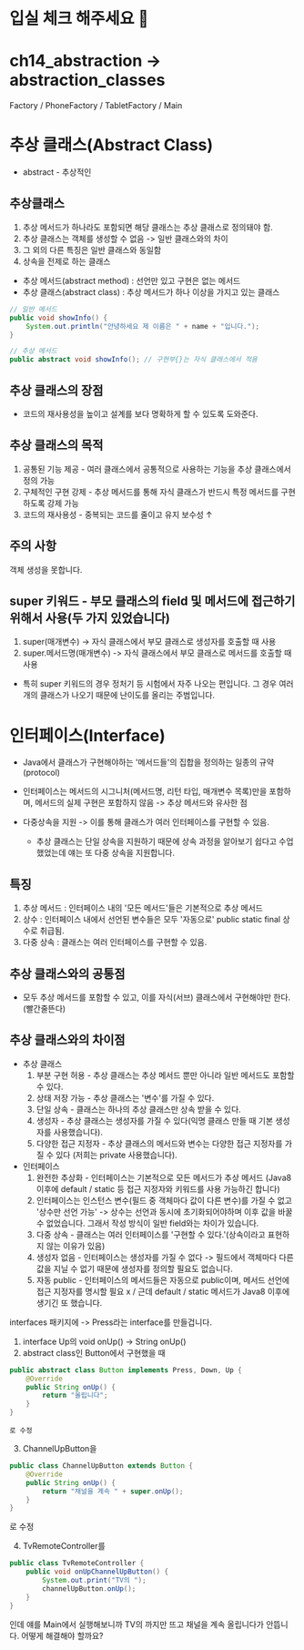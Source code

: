 # 입실 체크 해주세요 🎉

# ch14_abstraction -> abstraction_classes
Factory / PhoneFactory / TabletFactory / Main

# 추상 클래스(Abstract Class)
- abstract - 추상적인

## 추상클래스
1. 추상 메서드가 하나라도 포함되면 해당 클래스는 추상 클래스로 정의돼야 함.
2. 추상 클래스는 객체를 생성할 수 없음 -> 일반 클래스와의 차이
3. 그 외의 다른 특징은 일반 클래스와 동일함
4. 상속을 전제로 하는 클래스

- 추상 메서드(abstract method) : 선언만 있고 구현은 없는 메서드
- 추상 클래스(abstract class) : 추상 메서드가 하나 이상을 가지고 있는 클래스

```java
// 일반 메서드
public void showInfo() {
    System.out.println("안녕하세요 제 이름은 " + name + "입니다.");
}

// 추상 메서드
public abstract void showInfo(); // 구현부{}는 자식 클래스에서 적용
```
## 추상 클래스의 장점
- 코드의 재사용성을 높이고 설계를 보다 명확하게 할 수 있도록 도와준다.

## 추상 클래스의 목적
1. 공통된 기능 제공 - 여러 클래스에서 공통적으로 사용하는 기능을 추상 클래스에서 정의 가능
2. 구체적인 구현 강제 - 추상 메서드를 통해 자식 클래스가 반드시 특정 메서드를 구현하도록 강제 가능
3. 코드의 재사용성 - 중복되는 코드를 줄이고 유지 보수성 ↑

## 주의 사항
객체 생성을 못합니다.

## super 키워드 - 부모 클래스의 field 및 메서드에 접근하기 위해서 사용(두 가지 있었습니다)

1. super(매개변수) -> 자식 클래스에서 부모 클래스로 생성자를 호출할 때 사용
2. super.메서드명(매개변수) -> 자식 클래스에서 부모 클래스로 메서드를 호출할 때 사용

- 특히 super 키워드의 경우 정처기 등 시험에서 자주 나오는 편입니다. 그 경우 여러 개의 클래스가
나오기 때문에 난이도를 올리는 주범입니다.

# 인터페이스(Interface)
- Java에서 클래스가 구현해야하는 '메서드들'의 집합을 정의하는 일종의 규약(protocol)
- 인터페이스는 메서드의 시그니처(메서드명, 리턴 타입, 매개변수 목록)만을 포함하며, 메서드의
  실제 구현은 포함하지 않음 -> 추상 메서드와 유사한 점

- 다중상속을 지원 -> 이를 통해 클래스가 여러 인터페이스를 구현할 수 있음.
  - 추상 클래스는 단일 상속을 지원하기 때문에 상속 과정을 알아보기 쉽다고 수업했었는데 얘는 또
  다중 상속을 지원합니다.

## 특징
1. 추상 메서드 : 인터페이스 내의 '모든 메서드'들은 기본적으로 추상 메서드
2. 상수 : 인터페이스 내에서 선언된 변수들은 모두 '자동으로' public static final 상수로 취급됨.
3. 다중 상속 : 클래스는 여러 인터페이스를 구현할 수 있음.

## 추상 클래스와의 공통점
- 모두 추상 메서드를 포함할 수 있고, 이를 자식(서브) 클래스에서 구현해야만 한다.(빨간줄뜬다)

## 추상 클래스와의 차이점
- 추상 클래스
  1. 부분 구현 허용 - 추상 클래스는 추상 메서드 뿐만 아니라 일반 메서드도 포함할 수 있다.
  2. 상태 저장 가능 - 추상 클래스는 '변수'를 가질 수 있다.
  3. 단일 상속 - 클래스는 하나의 추상 클래스만 상속 받을 수 있다.
  4. 생성자 - 추상 클래스는 생성자를 가질 수 있다(익명 클래스 만들 때 기본 생성자를 사용했습니다).
  5. 다양한 접근 지정자 - 추상 클래스의 메서드와 변수는 다양한 접근 지정자를 가질 수 있다
     (저희는 private 사용했습니다).
- 인터페이스
  1. 완전한 추상화 - 인터페이스는 기본적으로 모든 메서드가 추상 메서드
      (Java8 이후에 default / static 등 접근 지정자와 키워드를 사용 가능하긴 합니다)
  2. 인터페이스는 인스턴스 변수(필드 중 객체마다 값이 다른 변수)를 가질 수 없고 '상수만 선언 가능'
    -> 상수는 선언과 동시에 초기화되어야하며 이후 값을 바꿀 수 없었습니다. 그래서 작성 방식이
     일반 field와는 차이가 있습니다.
  3. 다중 상속 - 클래스는 여러 인터페이스를 '구현할 수 있다.'(상속이라고 표현하지 않는 이유가 있음)
  4. 생성자 없음 - 인터페이스는 생성자를 가질 수 없다 ->
     필드에서 객체마다 다른 값을 지닐 수 없기 때문에 생성자를 정의할 필요도 없습니다.
  5. 자동 public - 인터페이스의 메서드들은 자동으로 public이며, 메서드 선언에 접근 지정자를 명시할
    필요 x / 근데 default / static 메서드가 Java8 이후에 생기긴 또 했습니다.

interfaces 패키지에 -> Press라는 interface를 만들겁니다.

1. interface Up의 void onUp() -> String onUp()
2. abstract class인 Button에서 구현했을 때
```java
public abstract class Button implements Press, Down, Up {
    @Override
    public String onUp() {
        return "올립니다";
    }
}
```
    로 수정
3. ChannelUpButton을
```java
public class ChannelUpButton extends Button {
    @Override
    public String onUp() {
        return "채널을 계속 " + super.onUp();
    }
}
```
로 수정

4. TvRemoteController를
```java
public class TvRemoteController {
    public void onUpChannelUpButton() {
        System.out.print("TV의 ");
        channelUpButton.onUp();
    }
}
```
인데 얘를 Main에서 실행해보니까 TV의 까지만 뜨고 채널을 계속 올립니다가 안뜹니다.
어떻게 해결해야 할까요?








